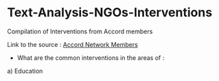 # Text-Analysis-NGOs-Interventions
Compilation of Interventions from Accord members

Link to the source : [Accord Network Members](https://accordnetwork.org/memberslist)

- What are the common interventions in the areas of :

a) Education
